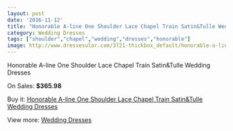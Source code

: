 ```yaml
---
layout: post
date: '2016-11-12'
title: "Honorable A-line One Shoulder Lace Chapel Train Satin&Tulle Wedding Dresses"
category: Wedding Dresses
tags: ["shoulder","chapel","wedding","dresses","honorable"]
image: http://www.dressesular.com/3721-thickbox_default/honorable-a-line-one-shoulder-lace-chapel-train-satintulle-wedding-dresses.jpg
---
```

Honorable A-line One Shoulder Lace Chapel Train Satin&Tulle Wedding Dresses

On Sales: **$365.98**
<a href="https://www.dressesular.com/wedding-dresses/1424-honorable-a-line-one-shoulder-lace-chapel-train-satintulle-wedding-dresses.html"><amp-img layout="responsive" width="600" height="600" src="//www.dressesular.com/3721-thickbox_default/honorable-a-line-one-shoulder-lace-chapel-train-satintulle-wedding-dresses.jpg" alt="Honorable A-line One Shoulder Lace Chapel Train Satin&Tulle Wedding Dresses 0" /></a>

Buy it: [Honorable A-line One Shoulder Lace Chapel Train Satin&Tulle Wedding Dresses](https://www.dressesular.com/wedding-dresses/1424-honorable-a-line-one-shoulder-lace-chapel-train-satintulle-wedding-dresses.html "Honorable A-line One Shoulder Lace Chapel Train Satin&Tulle Wedding Dresses")

View more: [Wedding Dresses](https://www.dressesular.com/3-wedding-dresses "Wedding Dresses")
